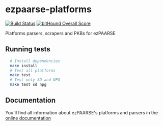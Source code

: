 ezpaarse-platforms
==================

[![Build Status](https://travis-ci.org/ezpaarse-project/ezpaarse-platforms.svg?branch=master)](https://travis-ci.org/ezpaarse-project/ezpaarse-platforms)
[![bitHound Overall Score](https://www.bithound.io/github/ezpaarse-project/ezpaarse-platforms/badges/score.svg)](https://www.bithound.io/github/ezpaarse-project/ezpaarse-platforms)
  

Platforms parsers, scrapers and PKBs for ezPAARSE

## Running tests
```bash
  # Install dependencies
  make install
  # Test all platforms
  make test
  # Test only SD and NPG
  make test sd npg
```

## Documentation
You'll find all information about ezPAARSE's platforms and parsers in the [online documentation](https://ezpaarse.readthedocs.io/en/master/features/exclusions.html)
